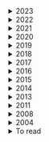 <details><summary>  2023 </summary>

1. [How to avoid machine learning pitfalls: guide for academic researchers](https://arxiv.org/pdf/2108.02497.pdf)
2. [Should You Mask 15% in Masked Language Modeling?](https://arxiv.org/pdf/2202.08005.pdf) 10 Feb 2023
3. [The NLP Task Effectiveness of Long-Range Transformers](https://arxiv.org/pdf/2202.07856.pdf)  11 Feb 2023
4. [Learning Better Masking for Better Language Model Pre-training](https://arxiv.org/pdf/2208.10806.pdf) 25 May 2023
5. [LONGNET: Scaling Transformers to 1,000,000,000 Tokens](https://arxiv.org/pdf/2307.02486.pdf)  19 Jul 2023
6. [Exploring the Limits of Transfer Learning with a Unified Text-to-Text Transformer](https://arxiv.org/pdf/1910.10683.pdf) 9 Sep 2023
7. [RoFormer: Enhanced Transformer with Rotary Position Embedding](https://arxiv.org/pdf/2104.09864.pdf)  8 Nov 2023

</details>

<details><summary>  2022 </summary>

1. [Learn To Remember: Transformer with Recurrent Memory for Document-Level Machine Translation](https://arxiv.org/pdf/2205.01546.pdf)  3 May 2022
2. [Exploring Neural Models for Query-Focused Summarization](https://arxiv.org/pdf/2112.07637.pdf)   26 Apr 2022
3. [EXT5: TOWARDS EXTREME MULTI-TASK SCALING FOR TRANSFER LEARNING](https://arxiv.org/pdf/2111.10952.pdf)   29 Jan 2022
4. [cosFormer: Rethinking Softmax in Attention](https://arxiv.org/pdf/2202.08791.pdf) 17  Feb 2022
5. [The Efficiency Misnomer](https://arxiv.org/pdf/2110.12894.pdf)  6 Mar 2022  
6. [HIBRIDS: Attention with Hierarchical Biases for Structure-aware Long Document Summarization](https://arxiv.org/pdf/2203.10741.pdf)  21 Mar 2022
7. [On the Intrinsic and Extrinsic Fairness Evaluation Metrics for Contextualized Language Representations](https://arxiv.org/pdf/2203.13928.pdf)  25 March 2022
8. [Position Information in Transformers:An Overview](https://watermark.silverchair.com/coli_a_00445.pdf?token=AQECAHi208BE49Ooan9kkhW_Ercy7Dm3ZL_9Cf3qfKAc485ysgAAAzswggM3BgkqhkiG9w0BBwagggMoMIIDJAIBADCCAx0GCSqGSIb3DQEHATAeBglghkgBZQMEAS4wEQQMiF2pW3jmgMl_l_omAgEQgIIC7luPtILVeDT3W-cICJMGu285No_ZhMuCD6cytZDXtmJ9Zs188Vawlndp7-DDl2HpQeIV4ZtOEwLoSouGeRMqeZMbEqWD4yWRqivJWcQ6qtdWUTpNKyjsQtysX8x-wWU1GaNuh8PkKVXy7w4rZunjHkJTk7sSJ06kDwaGW-I8c8-cxf9gUcRhlCUJ-U8aCflPjW1W-wm8bTD9mndtg5vwHbTMpqvuzuoQ7aJBjgxXAJ6GE08RMP1wNGBmRvT_C3LkZnyBPBx1Xc7g0IeTMrVStOzpEdkJFGsZnj2X_8DyLm1mfrrwnNaY9FgRrYy0JMjYTCjIgnvuxuermAhoenRU0cISkaUm5wXxqUx6Qcen8Au1YT3sK-_uBIWrJdArhETEErtgvzkYLgsqyDs9V6wOBeFIFucodAbgZIcRu4CtUqPj82hqG-n9QxRsLVqCx76QIfzt53am20cwjZSpf4aef58Zv-d1XVhf0ON8O0CWZ8kZem5mlibAqaEebX5bzqipMfPL8Qt0BfyYYOvTXWT7ba6r4hl7UN246bAMVhIs1odMpJSnC8jbRk-_CeOawumwVVxYojp4hwjAhAa3wh8WsTGKG2QzlAbboHc5teZwrQqLXPuFM4pgU7IaeycgY5EQv_Qv4rJuByBZpuIekUIJbMgMhhu7ogr8qd9tYw-eEa-qab1KoXJaAktP1NzxExLfx55BJYuYMUy36Cv1kh2gJxfIHqHO4PI2UIBUUqu2WXDZpOVAKgEtuXKvNnxxJiUOx6T2aAHap1uAmDpn-D6OPcnMO_ttF8XHM9MX--F9NUxeVOo6o6gUni_MY_Ox0AGYk2Gg3efgrwjmgAAcvKlMIT9ka4Tu8BN_P5Gi-2LTi3CEdaBAHM1TFU_tr7H4XBTkXR2Zylk1bgS2xidTrUDOTJF1jqHwvNLOyGqADDr0tK_CFrODh74Fvrimy--oxwlvbbgI3NIuGABmw8XhExqmtzlJAzDwVqCgiqkuFx4xOg)  30 Mrch 2022
9. [LongT5: Efficient Text-To-Text Transformer for Long Sequences](https://arxiv.org/pdf/2112.07916.pdf)  3 May 2022
10. [Semantic Self-Segmentation for Abstractive Summarization of Long Documents in Low-Resource Regimes](https://www.semanticscholar.org/paper/Semantic-Self-Segmentation-for-Abstractive-of-Long-Moro-Ragazzi/4eb45f33446018175e266738be22f4d830ed697e)  28 June 2022
11. [An Empirical Survey on Long Document Summarization:Datasets, Models and Metrics](https://arxiv.org/pdf/2207.00939.pdf)  3 Jul 2022
12. [BLONDE: An Automatic Evaluation Metric for Document-level Machine Translation](https://arxiv.org/pdf/2103.11878.pdf) 5 jul 2022
13. [Scaling Laws vs Model Architectures:How does Inductive Bias Influence Scaling?](https://arxiv.org/pdf/2207.10551.pdf)  21 july 2022
14. [A Survey of Controllable Text Generation using Transformer-based Pre-trained Language Models](https://arxiv.org/pdf/2201.05337.pdf) 24 Aug 2023
15. [inearizing Transformer with Key-Value Memory Bank](https://arxiv.org/pdf/2203.12644.pdf)  13 Oct 2022
16. [STAR-Transformer: A Spatio-temporal Cross Attention Transformer for Human Action Recognition](https://arxiv.org/pdf/2210.07503.pdf)  14 Oct 2022
17. [Processing Long Legal Documents with Pre-trained Transformers: Modding LegalBERT and Longformer](https://aclanthology.org/2022.nllp-1.11.pdf)  2 November 2022
18. [Processing Long Legal Documents with Pre-trained Transformers:Modding LegalBERT and Longformer](https://arxiv.org/pdf/2211.00974.pdf) 10 Nov 2022
19. [RETHINKING ATTENTION WITH PERFORMERS](https://arxiv.org/pdf/2009.14794.pdf)   19 Nov 2022
20. [Transformer Language Models without Positional Encodings Still Learn Positional Information](https://arxiv.org/pdf/2203.16634.pdf) 5 Dec 2022
21. [CTRLsum: Towards Generic Controllable Text Summarization](https://aclanthology.org/2022.emnlp-main.396/) December 7-11, 2022
22. [A Length-Extrapolatable Transformer](https://arxiv.org/pdf/2212.10554.pdf)  20 Dec 2022
23. [Efficient Long-Text Understanding with Short-Text Models](https://arxiv.org/pdf/2208.00748.pdf) 27 Dec 2022

    
</details>

<details><summary>  2021 </summary>

1. [Big Bird: Transformers for Longer Sequences](https://arxiv.org/pdf/2007.14062.pdf) 8 Jan 2021
2. [Leveraging Passage Retrieval with Generative Models for Open Domain Question Answering](https://arxiv.org/pdf/2007.01282.pdf)  3 Feb 2021
3. [Efficient Attentions for Long Document Summarization](https://arxiv.org/pdf/2104.02112.pdf)   11 Apr 2021
4. [READTWICE: Reading Very Large Documents with Memories](https://arxiv.org/pdf/2105.04241.pdf)  11 May 2021
5. [Synthesizer: Rethinking Self-Attention for Transformer Models](https://arxiv.org/pdf/2005.00743.pdf) 24 May 2021
6. [Long-Span Summarization via Local Attention and Content Selection](https://arxiv.org/pdf/2105.03801.pdf)   29 May 2021
7. [Controllable Abstractive Dialogue Summarization with Sketch Supervision](https://arxiv.org/abs/2105.14064)  3 Jun 2021
8. [Poolingformer: Long document modeling with pooling attention](https://arxiv.org/pdf/2105.04371.pdf)  24 Oct 2022
4. [Switch transformers: Scaling to trillion parameter models with simple and efficient sparsity](https://arxiv.org/pdf/2101.03961.pdf)  ArXiv  11 January 2021
7. [Hierarchical Learning for Generation with Long Source Sequences](https://arxiv.org/pdf/2104.07545.pdf)  Published 15 April 2021
8. [Long-Span Summarization via Local Attention and Content Selection](https://arxiv.org/pdf/2105.03801.pdf)  8 May 2021
9. [HIBERT: Document Level Pre-training of Hierarchical Bidirectional Transformers for Document Summarization](https://arxiv.org/pdf/1905.06566.pdf) 16 May 2019
10. [Efficient Context-Aware Neural Machine Translation with Layer-Wise Weighting and Input-Aware Gating](https://arxiv.org/pdf/2105.14761.pdf)   31 May 2021
11. [Sliding Selector Network with Dynamic Memory for Extractive Summarization of Long Documents](https://aclanthology.org/2021.naacl-main.470.pdf) June 6–11, 2021
12. [Charformer: Fast character transformers via gradient-based subword tokenization](https://arxiv.org/pdf/2106.12672.pdf)  Published 23 June 2021
13. [Perceiver IO: A General Architecture for Structured Inputs & Outputs](https://arxiv.org/pdf/2107.14795.pdf)  30 July 2021
14. [Video Paragraph Captioning as a Text Summarization Task](https://aclanthology.org/2021.acl-short.9.pdf)  August 1–6, 2021
15. [CDLM: Cross-Document Language Modeling](https://arxiv.org/pdf/2101.00406.pdf)  2 Sep 2021
16. [Do Transformer Modifications Transfer Across Implementations and Applications?](https://arxiv.org/pdf/2102.11972.pdf)  10 Sep 2021 
17. [SHAPE: Shifted Absolute Position Embedding for Transformers](https://arxiv.org/pdf/2109.05644.pdf)   13 Sep 2021
18. [Context-Adaptive Document-Level Neural Machine Translation](https://arxiv.org/pdf/2104.08259.pdf)  7 Oct 2021
19. [NB-MLM: Efficient Domain Adaptation of Masked Language Models for Sentiment Analysis](https://aclanthology.org/2021.emnlp-main.717.pdf)   November 7–11, 2021
16. [Sparse is Enough in Scaling Transformers](https://arxiv.org/pdf/2111.12763.pdf)  24 Nov 2021
17. [Memory transformer with hierarchical attention for long document processing](https://ieeexplore.ieee.org/document/9681776)  25 November 2021
18. [ GLaM: Efficient scaling of language models with mixtureof-experts. ](https://arxiv.org/pdf/2112.06905.pdf)   13 December 2021
   
    
</details> 
    

<details><summary>  2020 </summary>
    
1. [Reformer: The Efficient Transformer](https://arxiv.org/pdf/2001.04451.pdf)  Published 13 January 2020 , publishe on arive 18 Feb 2020
2. [SpanBERT: Improving Pre-training by Representing and Predicting Spans](https://arxiv.org/pdf/1907.10529.pdf)  18 Jan 2020
3. [Multilingual Denoising Pre-training for Neural Machine Translation](https://arxiv.org/pdf/2001.08210.pdf)  23 Jan 2020
4. [Towards Making the Most of Context in Neural Machine Translation](https://www.ijcai.org/proceedings/2020/0551.pdf)  19 February 2020
5. [Sparse sinkhorn attention](https://arxiv.org/pdf/2002.11296.pdf)    26 February 2020
6. [Efficient Content-Based Sparse Attention with Routing Transformers](https://arxiv.org/pdf/2003.05997.pdf)  12 March 2020
7. [Learning to Encode Position for Transformer with Continuous Dynamical Mode](https://arxiv.org/pdf/2003.09229.pdf)  13 Mar 2020
8. [Improving Context-Aware Neural Machine Translation Using Self-Attentive Sentence Embedding](file:///home/arij/Downloads/6494-Article%20Text-9719-1-10-20200517.pdf)   3 April 2020
9. [Leveraging Pre-trained Checkpoints for Sequence Generation Tasks](https://arxiv.org/pdf/1907.12461.pdf) 16 April 2020
10. [ETC: Encoding Long and Structured Inputs in Transformers](https://aclanthology.org/2020.emnlp-main.19.pdf)  17 April 2020
11. [From Standard Summarization to New Tasks and Beyond: Summarization with Manifold Information](https://arxiv.org/pdf/2005.04684.pdf) 10 May 2020
12. [XLNet: Generalized Autoregressive Pretraining for Language Understanding](https://arxiv.org/pdf/1906.08237.pdf)  2 Jan 2020 
13. [SpanBERT: Improving Pre-training by Representing and Predicting Spans](https://arxiv.org/pdf/1907.10529.pdf)  8 Jan 2020
14. [Funnel-transformer: Filtering out sequential redundancy for efficient language processing](https://arxiv.org/pdf/2006.03236.pdf) Published  5 June 2020
15. [GMAT: Global Memory Augmentation for Transformers](https://arxiv.org/pdf/2006.03274.pdf)  5 Jun 2020
16. [Masked Language Modeling for Proteins via Linearly Scalable Long-Context Transformers](https://arxiv.org/pdf/2006.03555.pdf)  Published 5 June 2020
17. [Linformer: Self-Attention with Linear Complexity](https://arxiv.org/pdf/2006.04768.pdf)  14 Jun 2020
18. [SEAL: Segment-wise Extractive-Abstractive Long-form Text Summarization](https://arxiv.org/pdf/2006.10213.pdf)  18 Jun 2020
19. [Transformers are RNNs: Fast autoregressive transformers with linear attention.](https://arxiv.org/pdf/2006.16236.pdf)    29 June 2020
20. [GShard: Scaling Giant Models with Conditional Computation and Automatic Sharding](https://arxiv.org/pdf/2006.16668.pdf)  30 June 2020
21. [Efficient Context-Aware Neural Machine Translation with Layer-Wise Weighting and Input-Aware Gating](https://www.ijcai.org/proceedings/2020/0544.pdf)   1 July 2020
22. [Do Transformers Need Deep Long-Range Memory?](https://arxiv.org/pdf/2007.03356.pdf)  7 July 20207 July 2020
23. [PEGASUS: Pre-training with Extracted Gap-sentences for Abstractive Summarization](https://arxiv.org/pdf/1912.08777.pdf) 10 Jul 2020
24. [Transformers are RNNs: Fast Autoregressive Transformers with Linear Attention](https://arxiv.org/pdf/2006.16236.pdf) 31 Aug 2020
25. [Long-Short Term Masking Transformer: A Simple but Effective Baseline for Document-level Neural Machine Translation](https://arxiv.org/pdf/2009.09127.pdf)    19 Sep 2020
26. [A Divide-and-Conquer Approach to the Summarization of Long Documents](https://arxiv.org/pdf/2004.06190.pdf)    23 Sep 2020  
27. [RETHINKING ATTENTION WITH PERFORMERS](https://arxiv.org/pdf/2009.14794.pdf) 30 sep_2020
28. [Masked Language Modeling for Proteins via Linearly Scalable Long-Context Transformers](https://arxiv.org/pdf/2006.03555.pdf)   1 Oct 2020
29. [Dynamic Context Selection for Document-level Neural Machine Translation via Reinforcement Learning](https://arxiv.org/pdf/2010.04314.pdf)  9 Oct 2020
30. [What Do Position Embeddings Learn? An Empirical Study of Pre-Trained Language Model Positional Encoding](https://arxiv.org/pdf/2010.04903.pdf)   10 Oct 2020
31. [Rethinking Document-level Neural Machine Translation](https://arxiv.org/pdf/2010.08961.pdf) 18 October 2020
32. [Blockwise Self-Attention for Long Document Understanding](https://arxiv.org/pdf/1911.02972.pdf)  1 Nov 2020
33. [LONG RANGE ARENA: A BENCHMARK FOR EFFICIENT TRANSFORMERS](https://arxiv.org/pdf/2011.04006.pdf)   8 Nov 2020
34. [ETC: Encoding Long and Structured Inputs in Transformers](https://aclanthology.org/2020.emnlp-main.19.pdf)  November 16–20, 2020
35. [Longformer: The Long-Document Transformer](https://arxiv.org/pdf/2004.05150.pdf)  2 Dec 2020
36. [CTRLSUM: TOWARDS GENERIC CONTROLLABLE TEXT SUMMARIZATION](https://arxiv.org/pdf/2012.04281.pdf)   8 Dec 2020

    
</details>  

<details><summary>  2019 </summary>

1. [Analysis of Positional Encodings for Neural Machine Translation](https://www-i6.informatik.rwth-aachen.de/publications/download/1132/RosendahlJanTranVietAnhKhoaWangWeiyueNeyHermann--AnalysisofPositionalEncodingsforNeuralMachineTranslation--2019.pdf)   2019
2. [Language Models are Unsupervised Multitask Learners](https://gwern.net/doc/ai/nn/transformer/gpt/2019-radford.pdf)  2019
3. [CC-News-En: A Large English News Corpus](https://people.eng.unimelb.edu.au/ammoffat/abstracts/cikm20ccnews.pdf)  2019
4. [Representation Learning with Contrastive Predictive Coding](https://arxiv.org/pdf/1807.03748.pdf)     22 Jan 2019
5. [Cloze-driven Pretraining of Self-attention Networks](https://arxiv.org/pdf/1903.07785.pdf)     19 Mar 2019
6. [Selective Attention for Context-aware Neural Machine Translation](https://arxiv.org/pdf/1903.08788.pdf)  21 March 2019
7. [Generating long sequences with sparse transformers](https://arxiv.org/pdf/1904.10509.pdf)  Published 23 April 2019
8. [HIBERT: Document Level Pre-training of Hierarchical Bidirectional Transformers for Document Summarization](https://arxiv.org/pdf/1905.06566.pdf)   16 May 2019 
9. [Sample Efficient Text Summarization Using a Single Pre-Trained Transformer](https://arxiv.org/pdf/1905.08836.pdf)  21 May 2019
10. [BERT: Pre-training of Deep Bidirectional Transformers for Language Understanding](https://arxiv.org/pdf/1810.04805.pdf)  24 May 2019 
11. [Set Transformer: A Framework for Attention-based Permutation-Invariant Neural Networks](https://arxiv.org/pdf/1810.00825.pdf)  26 May 2019
12. [Transformer-XL: Attentive Language Models beyond a Fixed-Length Context](https://arxiv.org/pdf/1901.02860.pdf)  2 Jun 2019
13. [ERNIE: Enhanced Language Representation with Informative Entities](https://arxiv.org/pdf/1905.07129.pdf)   4 Jun 2019
14. [Large memory layers with product keys](https://arxiv.org/pdf/1907.05242.pdf)   10 July 2019
15. [Microsoft Translator at WMT 2019:Towards Large-Scale Document-Level Neural Machine Translation](https://arxiv.org/pdf/1907.06170.pdf)  14 Jul 2019
16. [RoBERTa: A Robustly Optimized BERT Pretraining Approach](https://arxiv.org/pdf/1907.11692.pdf)  26 Jul 2019
17. [Natural Questions: A Benchmark for Question Answering Research](https://aclanthology.org/Q19-1026.pdf)    1 August 2019
18. [When a Good Translation is Wrong in Context: Context-Aware Machine Translation Improves on Deixis, Ellipsis, and Lexical Cohesion](https://aclanthology.org/P19-1116.pdf)  August 2, 2019
19. [Adaptive Attention Span in Transformers](https://arxiv.org/pdf/1905.07799.pdf)   8 Aug 2019
20. [Neural Text Summarization: A Critical Evaluation](https://arxiv.org/pdf/1908.08960.pdf)   23 Aug 2019
21. [Text Summarization with Pretrained Encoders](https://arxiv.org/pdf/1908.08345.pdf)  5 Sep 2019
22. [Generating Logical Forms from Graph Representations of Text and Entities](https://arxiv.org/pdf/1905.08407.pdf)  25 Sep 2019
23. [A Simple Method for Commonsense Reasoning](https://arxiv.org/pdf/1806.02847.pdf)    26 Sep 2019
24. [Evaluating the Factual Consistency of Abstractive Text Summarization](https://arxiv.org/pdf/1910.12840.pdf)       28 October 2019
25. [Text Summarization with Pretrained Encoders.](https://arxiv.org/pdf/1910.12840.pdf)   Published 28 October 2019
26. [Evaluating the Factual Consistency of Abstractive Text Summarization](https://arxiv.org/pdf/1910.12840.pdf)   28 Oct 2019
27. [BART: Denoising Sequence-to-Sequence Pre-training for Natural Language Generation, Translation, and Comprehension](https://arxiv.org/pdf/1910.13461.pdf)   29 Oct 2019
28. [Document-level Neural Machine Translation with Inter-Sentence Attention](https://bcmi.sjtu.edu.cn/~lubaoliang/papers/2019/2019-4.pdf)  31 Oct 2019
29. [Hierarchical Modeling of Global Context for Document-Level Neural Machine Translation](https://aclanthology.org/D19-1168.pdf)   1 November 2019
30. [SAMSum Corpus: A Human-annotated Dialogue Dataset for Abstractive Summarization](https://aclanthology.org/D19-5409.pdf)  4 Nov 2019
31. [Open Domain Web Keyphrase Extraction Beyond Language Modeling](https://arxiv.org/pdf/1911.02671.pdf)  6 Nov 2019
32. [COMPRESSIVE TRANSFORMERS FOR LONG-RANGE SEQUENCE MODELLING](https://arxiv.org/pdf/1911.05507.pdf)   13 Nov 2019  
    
</details>


<details><summary>  2018 </summary>

1. [Has Machine Translation Achieved Human Parity? A Case for Document-level Evaluation](https://openreview.net/pdf?id=Hygfmc5U-7)  2018  
2. [Self-Attention with Relative Position Representations](https://arxiv.org/pdf/1803.02155.pdf)  12 Apr 2018
3. [Set Transformer: A Framework for Attention-based Permutation-Invariant Neural Networks](https://arxiv.org/pdf/1810.00825.pdf)   26 May 2019
4. [Generating Wikipedia by summarizing long sequences](https://arxiv.org/pdf/1801.10198.pdf)  30 Jan 2018
5. [NEWSROOM: A Dataset of 1.3 Million Summaries with Diverse Extractive Strategies](https://aclanthology.org/N18-1065.pdf)   June 1 - 6, 2018
6. [Constructing Datasets for Multi-hop Reading Comprehension Across Documents](https://arxiv.org/pdf/1710.06481.pdf)   11 Jun 2018
7. [HOTPOTQA: A Dataset for Diverse, Explainable Multi-hop Question Answering](https://arxiv.org/pdf/1809.09600.pdf)  25 Sep 2018
8. [Document-Level Neural Machine Translation with Hierarchical Attention Networks](https://arxiv.org/pdf/1809.01576.pdf)   1 Oct 2018
9. [Improving the Transformer Translation Model with Document-Level Context](https://arxiv.org/pdf/1810.03581.pdf)    8 Oct 2018
10. [Uncovering divergent linguistic information in word embeddings with lessons for intrinsic and extrinsic evaluation](https://aclanthology.org/K18-1028.pdf) October 31 - November 1, 2018
11. [MUSIC TRANSFORMER: GENERATING MUSIC WITH LONG-TERM STRUCTURE](https://arxiv.org/pdf/1809.04281.pdf)  12 Dec 2018 
12. 

    
</details> 

<details><summary>  2017 </summary>

1. [Get To The Point: Summarization with Pointer-Generator Networks](https://aclanthology.org/P17-1099.pdf)   Published 1 April 2017
2. [Get To The Point: Summarization with Pointer-Generator Networks](https://arxiv.org/pdf/1704.04368.pdf)  25 Apr 2017
3. [Attention Is All You Need](https://arxiv.org/pdf/1706.03762.pdf)     12 June 2017
4. [Convolutional Sequence to Sequence Learning](https://arxiv.org/pdf/1705.03122.pdf)     25 Jul 2017
5. [DECOUPLED WEIGHT DECAY REGULARIZATION](https://openreview.net/pdf?id=Bkg6RiCqY7)   14 November 2017
    
</details> 

<details><summary>  2016 </summary>

1. [Generating Sentences from a Continuous Space](https://arxiv.org/pdf/1511.06349.pdf)    12 May 2016
2. [Learning-Based Single-Document Summarization with Compression and Anaphoricity Constraints](https://arxiv.org/pdf/1603.08887.pdf)   8 Jun 2016
3. [SQuAD: 100,000+ Questions for Machine Comprehension of Text](https://arxiv.org/pdf/1606.05250v1.pdf)  16 Jun 2016
4. []()
    
</details> 

<details><summary>  2015 </summary>

1. [Aligning Books and Movies: Towards Story-like Visual Explanations by Watching Movies and Reading Books](https://arxiv.org/pdf/1506.06724.pdf) 22 Jun 2015
2. [A Neural Attention Model for Abstractive Sentence Summarization](https://arxiv.org/pdf/1509.00685.pdf)  3 Sep 2015
3. [Teaching Machines to Read and Comprehend](https://arxiv.org/pdf/1506.03340.pdf)   19 Nov 2015

    
</details> 

<details><summary>  2014 </summary>

6. 
    
</details> 

<details><summary>  2013 </summary>

1.[Recursive Deep Models for Semantic Compositionality Over a Sentiment Treebank](https://aclanthology.org/P11-1015.pdf)  19 June 2011 
    
</details> 

<details><summary>  2011 </summary>

1.[Learning Word Vectors for Sentiment Analysis](https://aclanthology.org/P11-1015.pdf)   19 June 2011 
    
</details> 

<details><summary>  2008 </summary>

1.[A unified architecture for natural language processing: deep neural networks with multitask learning](http://machinelearning.org/archive/icml2008/papers/391.pdf)   5 July 2008
</details> 

<details><summary>  2004 </summary>
1. [ROUGE: A Package for Automatic Evaluation of Summaries](https://aclanthology.org/W04-1013.pdf)   25 July 2004
</details> 


<details><summary>  To read </summary>

1. [Efficient Long-Text Understanding with Short-Text Models](https://direct.mit.edu/tacl/article/doi/10.1162/tacl_a_00547/115346/Efficient-Long-Text-Understanding-with-Short-Text)
2. [Simple Local Attentions Remain Competitive for Long-Context Tasks](https://arxiv.org/pdf/2112.07210.pdf) 4 May 2022
3. [Adapting Pretrained Text-to-Text Models for Long Text Sequences](https://arxiv.org/pdf/2209.10052.pdf)  16 Nov 2022
4. [Investigating Efficiently Extending Transformers Long Input Summarization](https://arxiv.org/pdf/2208.04347.pdf)  8 Aug 2022
5. [A Survey on Long Text Modeling with Transformers](https://arxiv.org/pdf/2302.14502.pdf)  28 Feb 2023
6. [How Far are We from Robust Long Abstractive Summarization?](https://arxiv.org/pdf/2210.16732.pdf)  30 Oct 2022
7. [ZeroSCROLLS: A Zero-Shot Benchmark for Long Text Understanding](https://arxiv.org/pdf/2305.14196.pdf) 23 May 2023
8. [In-context Autoencoder for Context Compression in a Large Language Model](https://arxiv.org/pdf/2307.06945.pdf)  13 Jul 2023
9. [Lost in the Middle: How Language Models Use Long Contexts](https://arxiv.org/pdf/2307.03172.pdf) 6 Jul 2023
10. [Position Information in Transformers:An Overview](https://arxiv.org/pdf/2102.11090.pdf)  9 Sep 2021
11. [mLongT5: A Multilingual and Efficient Text-To-Text Transformer for Longer Sequences](https://arxiv.org/pdf/2305.11129.pdf)  18 May 2023 
13. [Dynamic Masking Rate Schedules for MLM Pretraining](https://arxiv.org/pdf/2305.15096.pdf)
14. [RoBERTa: A Robustly Optimized BERT Pretraining Approach](https://arxiv.org/pdf/1907.11692.pdf) 26 Jul 2019
15. [Cross-Attention is All You Need:Adapting Pretrained Transformers for Machine Translation](https://aclanthology.org/2021.emnlp-main.132.pdf)
16. [Efficient Transformers: A Survey](https://arxiv.org/pdf/2009.06732.pdf)   4 Mar 2022
17. [PONET: POOLING NETWORK FOR EFFICIENT TOKEN MIXING IN LONG SEQUENCES](https://arxiv.org/pdf/2110.02442.pdf) 22 May 2023
18. [DEBERTAV3: IMPROVING DEBERTA USING ELECTRA-STYLE PRE-TRAINING WITH GRADIENTDISENTANGLED EMBEDDING SHARING](https://arxiv.org/pdf/2111.09543.pdf) 24 Mar 2023
19. [COLT5: Faster Long-Range Transformers with Conditional Computation](https://arxiv.org/pdf/2303.09752.pdf) 14 Apr 2023
20. [AWESOME: GPU Memory-constrained Long Document Summarization using Memory Mechanism and Global Salient Content](https://arxiv.org/pdf/2305.14806.pdf) 24 May 2023
21. [Adapting Language Models to Compress Contexts](https://arxiv.org/pdf/2305.14788.pdf) 24 May 2023
22. [Long-range Language Modeling with Self-retrieval](https://arxiv.org/pdf/2306.13421.pdf)  23 Jun 2023
23. [LONG RANGE ARENA: A BENCHMARK FOR EFFICIENTTRANSFORMERS](https://arxiv.org/pdf/2011.04006.pdf)  8 Nov 2020
24. [Block-State Transformer](https://arxiv.org/pdf/2306.09539.pdf)  15 Jun 2023
25. [Scaling Laws vs Model Architectures: How does Inductive Bias Influence Scaling?](https://arxiv.org/pdf/2207.10551.pdf)  21 Jul 2022
26. [Emergent Abilities of Large Language Models](https://arxiv.org/pdf/2206.07682.pdf)   26 Oct 2022
27. [ColBERT: Efficient and Effective Passage Search via Contextualized Late Interaction over BERT](https://arxiv.org/pdf/2004.12832.pdf) 4 Jun 2020
28. [An Experimental Study on Pretraining Transformers from Scratch for IR](https://arxiv.org/pdf/2301.10444.pdf)   25 Jan 2023
29. [In-context Autoencoder for Context Compression in a Large Language Model](https://arxiv.org/pdf/2307.06945.pdf) 13 Jul 2023
30. [Adapting Language Models to Compress Contexts](https://arxiv.org/pdf/2305.14788.pdf#cite.RMT)   24 May 2023
31. [Blockwise Compression of Transformer-based Models without Retraining](https://arxiv.org/pdf/2304.01483.pdf)  4 Apr 2023
32. [Hypoformer: Hybrid Decomposition Transformer for Edge-friendly Neural Machine Translation](https://aclanthology.org/2022.emnlp-main.475.pdf)
33. [Text Compression-aided Transformer Encoding](https://arxiv.org/pdf/2102.05951.pdf)   11 Feb 2021
34. [GROUPED SELF-ATTENTION MECHANISM FOR A MEMORY-EFFICIENT TRANSFORMER](https://arxiv.org/pdf/2210.00440.pdf) 6 Oct 2022
35. [Shortformer: Better Language Modeling Using Shorter Inputs](https://aclanthology.org/2021.acl-long.427.pdf)
36. [Shortformer: Better Language Modeling Using Shorter Inputs](https://aclanthology.org/2021.acl-long.427.pdf)  August 1–6, 2021. Facebook AI Research, 3Allen Institute for AI
37. [A Length-Extrapolatable Transformer](https://arxiv.org/pdf/2212.10554.pdf)    20 Dec 2022
38. [he Stack: 3 TB of permissively licensed source code](https://arxiv.org/pdf/2211.15533.pdf)        20 Nov 2022
39. [https://arxiv.org/pdf/2110.08207.pdf](MULTITASK PROMPTED TRAINING ENABLES ZERO-SHOT TASK GENERALIZATION)   17 March 2022
    
    
</details> 
